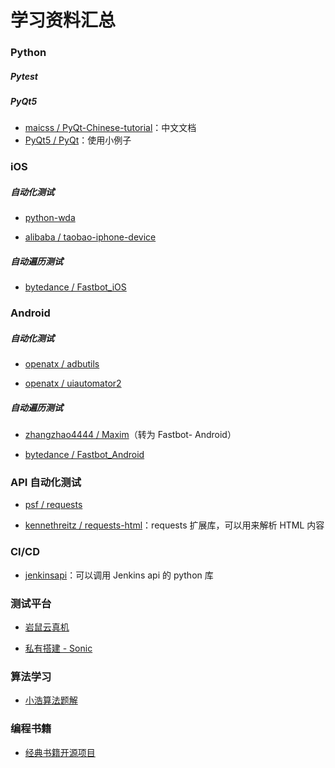 # 学习资料汇总



### Python

##### Pytest



##### PyQt5

- [maicss / PyQt-Chinese-tutorial](https://github.com/maicss/PyQt-Chinese-tutorial)：中文文档
- [PyQt5 / PyQt](https://github.com/PyQt5/PyQt)：使用小例子



### iOS

##### 自动化测试

- [python-wda](https://github.com/openatx/facebook-wda)

- [alibaba / taobao-iphone-device](https://github.com/alibaba/taobao-iphone-device)

##### 自动遍历测试

- [bytedance / Fastbot_iOS](https://github.com/bytedance/Fastbot_iOS)



### Android

##### 自动化测试

- [openatx / adbutils](https://github.com/openatx/adbutils)

- [openatx / uiautomator2](https://github.com/openatx/uiautomator2)

##### 自动遍历测试

- [zhangzhao4444 / Maxim](https://github.com/zhangzhao4444/Maxim)（转为 Fastbot- Android）

- [bytedance / Fastbot_Android](https://github.com/bytedance/Fastbot_Android)



### API 自动化测试

- [psf / requests](https://github.com/psf/requests)

- [kennethreitz / requests-html](https://github.com/kennethreitz/requests-html)：requests 扩展库，可以用来解析 HTML 内容



### CI/CD

- [jenkinsapi](https://github.com/pycontribs/jenkinsapi)：可以调用 Jenkins api 的 python 库



### 测试平台

- [岩鼠云真机](https://yanshu.effirst.com/)

- [私有搭建 - Sonic](https://sonic-cloud.wiki/)



### 算法学习

- [小浩算法题解](https://www.geekxh.com/0.0.%E5%AD%A6%E4%B9%A0%E9%A1%BB%E7%9F%A5/01.html)



### 编程书籍

- [经典书籍开源项目](https://github.com/abeelan/CS-Books-Store)

